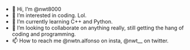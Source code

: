 - 👋 Hi, I’m @nwt8000
- 👀 I’m interested in coding. Lol.
- 🌱 I’m currently learning C++ and Python.
- 💞️ I’m looking to collaborate on anything really, still getting the hang of coding and programming.
- 📫 How to reach me @nwtn.alfonso on insta, @nwt__ on twitter.

<!---
nwt8000/nwt8000 is a ✨ special ✨ repository because its `README.md` (this file) appears on your GitHub profile.
You can click the Preview link to take a look at your changes.
--->
